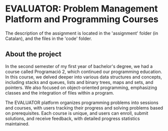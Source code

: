 # EVALUATOR: Problem Management Platform and Programming Courses

The description of the assignment is located in the 'assignment' folder (in Catalan), and the files in the 'code' folder.

## About the project

In the second semester of my first year of bachelor's degree, we had a course called Programació 2, which continued our programming education. In this course, we delved deeper into various data structures and concepts, including stacks and queues, lists and binary trees, maps and sets, and pointers. We also focused on object-oriented programming, emphasizing classes and the integration of files within a program.

The EVALUATOR platform organizes programming problems into sessions and courses, with users tracking their progress and solving problems based on prerequisites. Each course is unique, and users can enroll, submit solutions, and receive feedback, with detailed progress statistics maintained.
